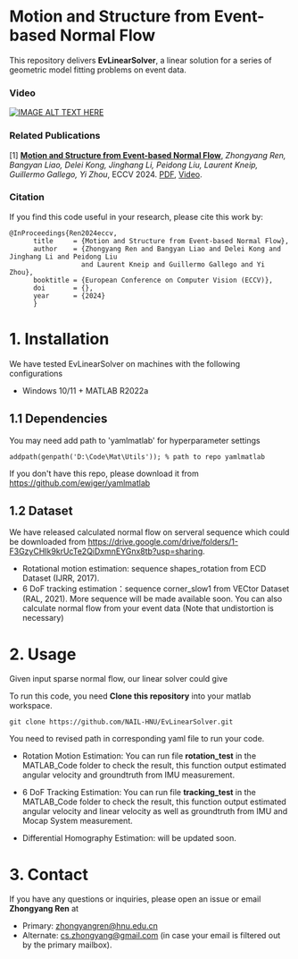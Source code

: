 # Motion and Structure from Event-based Normal Flow

This repository delivers **EvLinearSolver**, a linear solution for a series of geometric model fitting problems on event data.

### **Video**

[![IMAGE ALT TEXT HERE](https://img.youtube.com/vi/2RzSa9pC-7A/mqdefault.jpg)](https://www.youtube.com/watch?v=2RzSa9pC-7A) &nbsp;&nbsp; 

### **Related Publications**

[1] **[Motion and Structure from Event-based Normal Flow](http://arxiv.org/abs/2407.12239)**, *Zhongyang Ren, Bangyan Liao, Delei Kong, Jinghang Li, Peidong Liu, Laurent Kneip, Guillermo Gallego, Yi Zhou*, ECCV 2024. [PDF](http://arxiv.org/abs/2407.12239), [Video](https://www.youtube.com/watch?v=2RzSa9pC-7A).

### Citation
If you find this code useful in your research, please cite this work by:

```
@InProceedings{Ren2024eccv,
      title     = {Motion and Structure from Event-based Normal Flow}, 
      author    = {Zhongyang Ren and Bangyan Liao and Delei Kong and Jinghang Li and Peidong Liu 
                  and Laurent Kneip and Guillermo Gallego and Yi Zhou},
      booktitle = {European Conference on Computer Vision (ECCV)},
      doi       = {},
      year      = {2024}
      }
```


# 1. Installation

We have tested EvLinearSolver on machines with the following configurations

* Windows 10/11 + MATLAB R2022a



## 1.1 Dependencies
You may need add path to 'yamlmatlab' for hyperparameter settings
```
addpath(genpath('D:\Code\Mat\Utils')); % path to repo yamlmatlab
```
If you don't have this repo, please download it from https://github.com/ewiger/yamlmatlab

## 1.2 Dataset
We have released calculated normal flow on serveral sequence which could be downloaded from https://drive.google.com/drive/folders/1-F3GzyCHIk9krUcTe2QiDxmnEYGnx8tb?usp=sharing.
- Rotational motion estimation: sequence shapes_rotation from ECD Dataset (IJRR, 2017).
- 6 DoF tracking estimation：sequence corner_slow1 from VECtor Dataset (RAL, 2021).
More sequence will be made available soon.
You can also calculate normal flow from your event data (Note that undistortion is necessary)

# 2. Usage
Given input sparse normal flow, our linear solver could give

To run this code, you need **Clone this repository** into your matlab workspace.
```
git clone https://github.com/NAIL-HNU/EvLinearSolver.git
```

You need to revised path in corresponding yaml file to run your code. 
- Rotation Motion Estimation: You can run file **rotation_test** in the MATLAB_Code folder to check the result, this function output estimated angular velocity and groundtruth from IMU measurement.

- 6 DoF Tracking Estimation: You can run file **tracking_test** in the MATLAB_Code folder to check the result, this function output estimated angular velocity and linear velocity as well as groundtruth from IMU and Mocap System measurement.

- Differential Homography Estimation: will be updated soon.

# 3. Contact

If you have any questions or inquiries, please open an issue or email **Zhongyang Ren** at 
- Primary: zhongyangren@hnu.edu.cn
- Alternate: cs.zhongyang@gmail.com (in case your email is filtered out by the primary mailbox).



